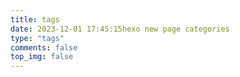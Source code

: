 ```yaml
---
title: tags
date: 2023-12-01 17:45:15hexo new page categories
type: "tags"
comments: false
top_img: false
---
```


